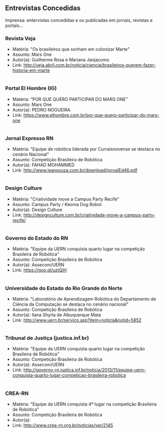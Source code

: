 ## Entrevistas Concedidas
Imprensa: entervistas concedidas e ou publicadas em jornais, revistas e portais...

### Revista Veja

* Matéria: "Os brasileiros que sonham em colonizar Marte" 
* Assunto: Mars One
* Autor(a): Guilherme Rosa e Mariana Janjacomo
* Link: http://veja.abril.com.br/noticia/ciencia/brasileiros-querem-fazer-historia-em-marte
#
### Portal El Hombre (IG)

* Matéria: “POR QUE QUERO PARTICIPAR DO MARS ONE” 
* Assunto: Mars One
* Autor(a): PEDRO NOGUEIRA
* Link: https://www.elhombre.com.br/por-que-quero-participar-do-mars-one
#
### Jornal Expresso RN

* Matéria: "Equipe de robótica liderada por Curraisnovense se destaca no cenário Nacional"
* Assunto: Competição Brasileira de Robótica
* Autor(a): FAHAD MOHAMMED
* Link: http://www.jeansouza.com.br/download/jornalEd46.pdf
#
### Design Culture

* Matéria: "Criatividade move a Campus Party Recife"
* Assunto: Campus Party / Keoma Dog Robot
* Autor(a): Design Culture
* Link: http://designculture.com.br/criatividade-move-a-campus-party-recife/
#
### Governo do Estado do RN

* Matéria: "Equipe da UERN conquista quarto lugar na competição Brasileira de Robótica"
* Assunto: Competição Brasileira de Robótica
* Autor(a): Assecom/UERN
* Link: https://goo.gl/uztQiH
#
### Universidade do Estado do Rio Grande do Norte

* Matéria: "Laboratório de Aprendizagem Robótica do Departamento de Ciência da Computação se destaca no cenário nacional"
* Assunto: Competição Brasileira de Robótica
* Autor(a): Ilana Shyrla de Albuquerque Mata
* Link: http://www.uern.br/servico.asp?item=noticia&notid=5852
#
### Tribunal de Justiça (justica.inf.br)

* Matéria: "Equipe da UERN conquista quarto lugar na competição Brasileira de Robótica"
* Assunto: Competição Brasileira de Robótica
* Autor(a): Assecom/UERN
* Link: http://governo-rn.justica.inf.br/noticia/2013/11/equipe-uern-conquista-quarto-lugar-competicao-brasileira-robotica
#
### CREA-RN 

* Matéria: "Equipe da UERN conquista 4º lugar na competição Brasileira de Robótica"
* Assunto: Competição Brasileira de Robótica
* Autor(a): 
* Link: http://www.crea-rn.org.br/noticias/ver/2145



